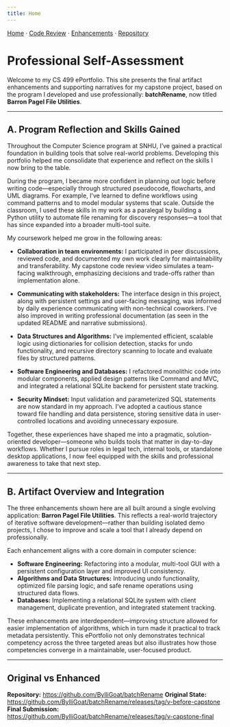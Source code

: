 ```yaml
---
title: Home
---
```


<p>
  <a href="./">Home</a> ·
  <a href="code-review.html">Code Review</a> ·
  <a href="enhancements.html">Enhancements</a> ·
  <a href="https://github.com/BylliGoat/batchRename">Repository</a>
</p>

# Professional Self-Assessment

Welcome to my CS 499 ePortfolio. This site presents the final artifact enhancements and supporting narratives for my capstone project, based on the program I developed and use professionally: **batchRename**, now titled **Barron Pagel File Utilities**.

---

## A. Program Reflection and Skills Gained

Throughout the Computer Science program at SNHU, I’ve gained a practical foundation in building tools that solve real-world problems. Developing this portfolio helped me consolidate that experience and reflect on the skills I now bring to the table.

During the program, I became more confident in planning out logic before writing code—especially through structured pseudocode, flowcharts, and UML diagrams. For example, I’ve learned to define workflows using command patterns and to model modular systems that scale. Outside the classroom, I used these skills in my work as a paralegal by building a Python utility to automate file renaming for discovery responses—a tool that has since expanded into a broader multi-tool suite.

My coursework helped me grow in the following areas:

- **Collaboration in team environments:** I participated in peer discussions, reviewed code, and documented my own work clearly for maintainability and transferability. My capstone code review video simulates a team-facing walkthrough, emphasizing decisions and trade-offs rather than implementation alone.
  
- **Communicating with stakeholders:** The interface design in this project, along with persistent settings and user-facing messaging, was informed by daily experience communicating with non-technical coworkers. I’ve also improved in writing professional documentation (as seen in the updated README and narrative submissions).

- **Data Structures and Algorithms:** I’ve implemented efficient, scalable logic using dictionaries for collision detection, stacks for undo functionality, and recursive directory scanning to locate and evaluate files by structured patterns.

- **Software Engineering and Databases:** I refactored monolithic code into modular components, applied design patterns like Command and MVC, and integrated a relational SQLite backend for persistent state tracking.

- **Security Mindset:** Input validation and parameterized SQL statements are now standard in my approach. I’ve adopted a cautious stance toward file handling and data persistence, storing sensitive data in user-controlled locations and avoiding unnecessary exposure.

Together, these experiences have shaped me into a pragmatic, solution-oriented developer—someone who builds tools that matter in day-to-day workflows. Whether I pursue roles in legal tech, internal tools, or standalone desktop applications, I now feel equipped with the skills and professional awareness to take that next step.

---

## B. Artifact Overview and Integration

The three enhancements shown here are all built around a single evolving application: **Barron Pagel File Utilities**. This reflects a real-world trajectory of iterative software development—rather than building isolated demo projects, I chose to improve and scale a tool that I already depend on professionally.

Each enhancement aligns with a core domain in computer science:

- **Software Engineering:** Refactoring into a modular, multi-tool GUI with a persistent configuration layer and improved UI consistency.
- **Algorithms and Data Structures:** Introducing undo functionality, optimized file parsing logic, and safe rename operations using structured data flows.
- **Databases:** Implementing a relational SQLite system with client management, duplicate prevention, and integrated statement tracking.

These enhancements are interdependent—improving structure allowed for easier implementation of algorithms, which in turn made it practical to track metadata persistently. This ePortfolio not only demonstrates technical competency across the three targeted areas but also illustrates how those competencies converge in a maintainable, user-focused product.

---

## Original vs Enhanced

**Repository:** <https://github.com/BylliGoat/batchRename>
**Original State:** <https://github.com/BylliGoat/batchRename/releases/tag/v-before-capstone>
**Final Submission:** <https://github.com/BylliGoat/batchRename/releases/tag/v-capstone-final>

